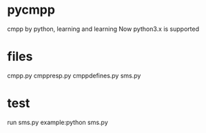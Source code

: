 pycmpp
======

cmpp by python, learning and learning
Now python3.x is supported

files
======
  cmpp.py
  cmppresp.py
  cmppdefines.py
  sms.py
  
  
test
======
  run sms.py
  example:python sms.py

